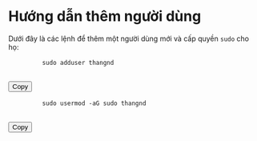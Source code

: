 # Hướng dẫn thêm người dùng

Dưới đây là các lệnh để thêm một người dùng mới và cấp quyền `sudo` cho họ:

<div>
    <pre>
        <code id="code1">sudo adduser thangnd</code>
    </pre>
    <button onclick="copyCode('code1')">Copy</button>
</div>

<div>
    <pre>
        <code id="code2">sudo usermod -aG sudo thangnd</code>
    </pre>
    <button onclick="copyCode('code2')">Copy</button>
</div>

</script>
